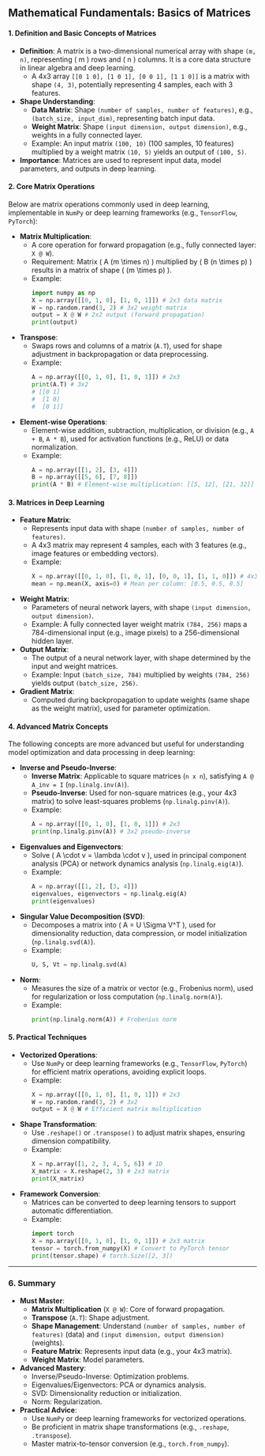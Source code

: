 
## Mathematical Fundamentals: Basics of Matrices

#### **1. Definition and Basic Concepts of Matrices**
- **Definition**: A matrix is a two-dimensional numerical array with shape `(m, n)`, representing \( m \) rows and \( n \) columns. It is a core data structure in linear algebra and deep learning.
  - A 4x3 array `[[0 1 0], [1 0 1], [0 0 1], [1 1 0]]` is a matrix with shape `(4, 3)`, potentially representing 4 samples, each with 3 features.
- **Shape Understanding**:
  - **Data Matrix**: Shape `(number of samples, number of features)`, e.g., `(batch_size, input_dim)`, representing batch input data.
  - **Weight Matrix**: Shape `(input dimension, output dimension)`, e.g., weights in a fully connected layer.
  - Example: An input matrix `(100, 10)` (100 samples, 10 features) multiplied by a weight matrix `(10, 5)` yields an output of `(100, 5)`.
- **Importance**: Matrices are used to represent input data, model parameters, and outputs in deep learning.

#### **2. Core Matrix Operations**
Below are matrix operations commonly used in deep learning, implementable in `NumPy` or deep learning frameworks (e.g., `TensorFlow`, `PyTorch`):
- **Matrix Multiplication**:
  - A core operation for forward propagation (e.g., fully connected layer: `X @ W`).
  - Requirement: Matrix \( A (m \times n) \) multiplied by \( B (n \times p) \) results in a matrix of shape \( (m \times p) \).
  - Example:
    ```python
    import numpy as np
    X = np.array([[0, 1, 0], [1, 0, 1]]) # 2x3 data matrix
    W = np.random.rand(3, 2) # 3x2 weight matrix
    output = X @ W # 2x2 output (forward propagation)
    print(output)
    ```
- **Transpose**:
  - Swaps rows and columns of a matrix (`A.T`), used for shape adjustment in backpropagation or data preprocessing.
  - Example:
    ```python
    A = np.array([[0, 1, 0], [1, 0, 1]]) # 2x3
    print(A.T) # 3x2
    # [[0 1]
    #  [1 0]
    #  [0 1]]
    ```
- **Element-wise Operations**:
  - Element-wise addition, subtraction, multiplication, or division (e.g., `A + B`, `A * B`), used for activation functions (e.g., ReLU) or data normalization.
  - Example:
    ```python
    A = np.array([[1, 2], [3, 4]])
    B = np.array([[5, 6], [7, 8]])
    print(A * B) # Element-wise multiplication: [[5, 12], [21, 32]]
    ```

#### **3. Matrices in Deep Learning**
- **Feature Matrix**:
  - Represents input data with shape `(number of samples, number of features)`.
  - A 4x3 matrix may represent 4 samples, each with 3 features (e.g., image features or embedding vectors).
  - Example:
    ```python
    X = np.array([[0, 1, 0], [1, 0, 1], [0, 0, 1], [1, 1, 0]]) # 4x3 feature matrix
    mean = np.mean(X, axis=0) # Mean per column: [0.5, 0.5, 0.5]
    ```
- **Weight Matrix**:
  - Parameters of neural network layers, with shape `(input dimension, output dimension)`.
  - Example: A fully connected layer weight matrix `(784, 256)` maps a 784-dimensional input (e.g., image pixels) to a 256-dimensional hidden layer.
- **Output Matrix**:
  - The output of a neural network layer, with shape determined by the input and weight matrices.
  - Example: Input `(batch_size, 784)` multiplied by weights `(784, 256)` yields output `(batch_size, 256)`.
- **Gradient Matrix**:
  - Computed during backpropagation to update weights (same shape as the weight matrix), used for parameter optimization.

#### **4. Advanced Matrix Concepts**
The following concepts are more advanced but useful for understanding model optimization and data processing in deep learning:
- **Inverse and Pseudo-Inverse**:
  - **Inverse Matrix**: Applicable to square matrices (`n x n`), satisfying `A @ A_inv = I` (`np.linalg.inv(A)`).
  - **Pseudo-Inverse**: Used for non-square matrices (e.g., your 4x3 matrix) to solve least-squares problems (`np.linalg.pinv(A)`).
  - Example:
    ```python
    A = np.array([[0, 1, 0], [1, 0, 1]]) # 2x3
    print(np.linalg.pinv(A)) # 3x2 pseudo-inverse
    ```
- **Eigenvalues and Eigenvectors**:
  - Solve \( A \cdot v = \lambda \cdot v \), used in principal component analysis (PCA) or network dynamics analysis (`np.linalg.eig(A)`).
  - Example:
    ```python
    A = np.array([[1, 2], [3, 4]])
    eigenvalues, eigenvectors = np.linalg.eig(A)
    print(eigenvalues)
    ```
- **Singular Value Decomposition (SVD)**:
  - Decomposes a matrix into \( A = U \Sigma V^T \), used for dimensionality reduction, data compression, or model initialization (`np.linalg.svd(A)`).
  - Example:
    ```python
    U, S, Vt = np.linalg.svd(A)
    ```
- **Norm**:
  - Measures the size of a matrix or vector (e.g., Frobenius norm), used for regularization or loss computation (`np.linalg.norm(A)`).
  - Example:
    ```python
    print(np.linalg.norm(A)) # Frobenius norm
    ```

#### **5. Practical Techniques**
- **Vectorized Operations**:
  - Use `NumPy` or deep learning frameworks (e.g., `TensorFlow`, `PyTorch`) for efficient matrix operations, avoiding explicit loops.
  - Example:
    ```python
    X = np.array([[0, 1, 0], [1, 0, 1]]) # 2x3
    W = np.random.rand(3, 2) # 3x2
    output = X @ W # Efficient matrix multiplication
    ```
- **Shape Transformation**:
  - Use `.reshape()` or `.transpose()` to adjust matrix shapes, ensuring dimension compatibility.
  - Example:
    ```python
    X = np.array([1, 2, 3, 4, 5, 6]) # 1D
    X_matrix = X.reshape(2, 3) # 2x3 matrix
    print(X_matrix)
    ```
- **Framework Conversion**:
  - Matrices can be converted to deep learning tensors to support automatic differentiation.
  - Example:
    ```python
    import torch
    X = np.array([[0, 1, 0], [1, 0, 1]]) # 2x3 matrix
    tensor = torch.from_numpy(X) # Convert to PyTorch tensor
    print(tensor.shape) # torch.Size([2, 3])
    ```

---

### **6. Summary**
- **Must Master**:
  - **Matrix Multiplication** (`X @ W`): Core of forward propagation.
  - **Transpose** (`A.T`): Shape adjustment.
  - **Shape Management**: Understand `(number of samples, number of features)` (data) and `(input dimension, output dimension)` (weights).
  - **Feature Matrix**: Represents input data (e.g., your 4x3 matrix).
  - **Weight Matrix**: Model parameters.
- **Advanced Mastery**:
  - Inverse/Pseudo-Inverse: Optimization problems.
  - Eigenvalues/Eigenvectors: PCA or dynamics analysis.
  - SVD: Dimensionality reduction or initialization.
  - Norm: Regularization.
- **Practical Advice**:
  - Use `NumPy` or deep learning frameworks for vectorized operations.
  - Be proficient in matrix shape transformations (e.g., `.reshape`, `.transpose`).
  - Master matrix-to-tensor conversion (e.g., `torch.from_numpy`).
